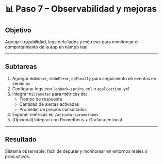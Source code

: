 # 📊 Paso 7 – Observabilidad y mejoras

## Objetivo

Agregar trazabilidad, logs detallados y métricas para monitorear el comportamiento de la app en tiempo real.

---

## Subtareas

1. Agregar `doOnNext`, `doOnError`, `doFinally` para seguimiento de eventos en servicios
2. Configurar logs con `logback-spring.xml` o `application.yml`
3. Integrar `Micrometer` para métricas de:
   - Tiempo de respuesta
   - Cantidad de alertas activadas
   - Promedio de precios consultados
4. Exponer métricas en `/actuator/prometheus`
5. (Opcional) Integrar con Prometheus + Grafana en local

---

## Resultado

Sistema observable, fácil de depurar y monitorear en entornos reales o productivos.